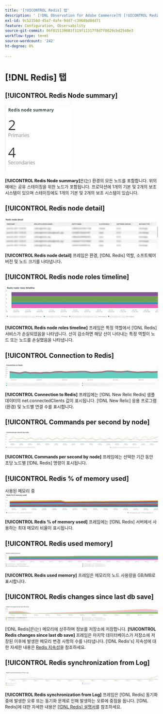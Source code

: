 ```yaml
---
title: '[!UICONTROL Redis] 탭'
description: ' [!DNL Observation for Adobe Commerce]의 [!UICONTROL Redis] 탭에 대해 알아봅니다.'
exl-id: 9c52350d-45a7-4afe-9dd7-c3968bd84d71
feature: Configuration, Observability
source-git-commit: 06f015139683f319f11317f8d7f0029cbd2548e3
workflow-type: tm+mt
source-wordcount: '242'
ht-degree: 0%

---
```


# [!DNL Redis] 탭

## [!UICONTROL Redis Node summary]

![Redis 노드 요약](../../assets/tools/observation-for-adobe-commerce/redis-tab-1.jpg)

**[!UICONTROL Redis Node summary]**&#x200B;은(는) 환경의 모든 노드를 포함합니다. 위의 예에는 공유 스테이징을 위한 노드가 포함됩니다. 프로덕션에 1개의 기본 및 2개의 보조 시스템이 있으며 스테이징에도 1개의 기본 및 2개의 보조 시스템이 있습니다.

## [!UICONTROL Redis node detail]

![Redis 노드 세부 정보](../../assets/tools/observation-for-adobe-commerce/redis-tab-2.jpg)

**[!UICONTROL Redis node detail]** 프레임은 환경, [!DNL Redis] 역할, 소프트웨어 버전 및 노드 크기를 나타냅니다.

## [!UICONTROL Redis node roles timeline]

![Redis 노드 역할 타임라인](../../assets/tools/observation-for-adobe-commerce/redis-tab-3.jpg)

**[!UICONTROL Redis node roles timeline]** 프레임은 특정 역할에서 [!DNL Redis] 서비스가 손실되었음을 나타냅니다. 선이 감소하면 해당 선이 나타내는 특정 역할이 노드 또는 노드를 손실했음을 나타냅니다.

## [!UICONTROL Connection to Redis]

![Redis에 연결](../../assets/tools/observation-for-adobe-commerce/redis-tab-4.jpg)

**[!UICONTROL Connection to Redis]** 프레임에는 [!DNL New Relic Redis] 샘플 데이터의 net.connectedClients 값이 표시됩니다. [!DNL New Relic] 응용 프로그램(환경) 및 노드별 연결 수를 표시합니다.

## [!UICONTROL Commands per second by node]

![노드별 초당 명령](../../assets/tools/observation-for-adobe-commerce/redis-tab-5.jpg)

**[!UICONTROL Commands per second by node]** 프레임에는 선택한 기간 동안 초당 노드별 [!DNL Redis] 명령이 표시됩니다.

## [!UICONTROL Redis % of memory used]

사용된 메모리 중 ![Redis %](../../assets/tools/observation-for-adobe-commerce/redis-tab-6.jpg)

**[!UICONTROL Redis % of memory used]** 프레임에는 [!DNL Redis] 서버에서 사용하는 최대 메모리 비율이 표시됩니다.

## [!UICONTROL Redis used memory]

![Redis 사용된 메모리](../../assets/tools/observation-for-adobe-commerce/redis-tab-7.jpg)

**[!UICONTROL Redis used memory]** 프레임은 메모리의 노드 사용량을 GB/MB로 표시합니다.

## [!UICONTROL Redis changes since last db save]

![마지막 DB 저장 이후 변경 내용 수정](../../assets/tools/observation-for-adobe-commerce/redis-tab-8.jpg)

[!DNL Redis]은(는) 메모리에 상주하며 정보를 저장소에 저장합니다. **[!UICONTROL Redis changes since last db save]** 프레임은 마지막 데이터베이스가 저장소에 저장된 이후에 발생한 메모리 변경 사항의 수를 나타냅니다. [!DNL Redis's] 지속성에 대한 자세한 내용은 [Redis 지속성](https://redis.io/docs/latest/operate/oss_and_stack/management/persistence/)을 참조하세요.

## [!UICONTROL Redis synchronization from Log]

![로그에서 Redis 동기화](../../assets/tools/observation-for-adobe-commerce/redis-tab-9.jpg)

**[!UICONTROL Redis synchronization from Log]** 프레임은 [!DNL Redis] 동기화 중에 발생한 오류 또는 동기화 문제로 인해 발생하는 오류에 중점을 둡니다. [!DNL Redis]에 대한 자세한 내용은 [[!DNL Redis] 설명서](https://redis.io/docs/)를 참조하세요.
